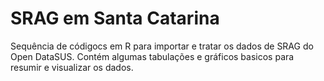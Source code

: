 # SRAG em Santa Catarina
Sequência de códigocs em R para importar e tratar os dados de SRAG do Open DataSUS.
Contém algumas tabulações e gráficos basicos para  resumir e visualizar os dados.
